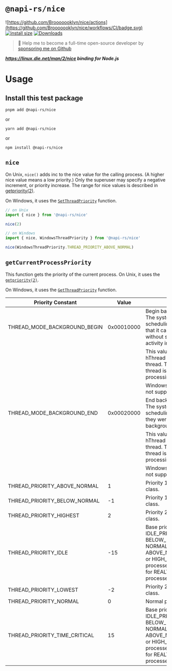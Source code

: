 # `@napi-rs/nice`

![https://github.com/Brooooooklyn/nice/actions](https://github.com/Brooooooklyn/nice/workflows/CI/badge.svg)
[![install size](https://packagephobia.com/badge?p=@napi-rs/nice)](https://packagephobia.com/result?p=@napi-rs/nice)
[![Downloads](https://img.shields.io/npm/dm/@napi-rs/nice.svg?sanitize=true)](https://npmcharts.com/compare/@napi-rs/nice?minimal=true)

> 🚀 Help me to become a full-time open-source developer by [sponsoring me on Github](https://github.com/sponsors/Brooooooklyn)

***https://linux.die.net/man/2/nice binding for Node.js***

# Usage

## Install this test package

```
pnpm add @napi-rs/nice
```

or

```
yarn add @napi-rs/nice
```

or

```
npm install @napi-rs/nice

```

## `nice`

On Unix, `nice()` adds inc to the nice value for the calling process. (A higher nice value means a low priority.) Only the superuser may specify a negative increment, or priority increase. The range for nice values is described in [getpriority(2)](https://linux.die.net/man/2/getpriority).

On Windows, it uses the [`SetThreadPriority`](https://docs.microsoft.com/en-us/windows/win32/api/processthreadsapi/nf-processthreadsapi-setthreadpriority) function.

```js
// on Unix
import { nice } from '@napi-rs/nice'

nice(2)
```

```js
// on Windows
import { nice, WindowsThreadPriority } from '@napi-rs/nice'

nice(WindowsThreadPriority.THREAD_PRIORITY_ABOVE_NORMAL)
```

## `getCurrentProcessPriority`

This function gets the priority of the current process.
On Unix, it uses the [`getpriority(2)`](https://linux.die.net/man/2/getpriority).

On Windows, it uses the [`GetThreadPriority`](https://docs.microsoft.com/en-us/windows/win32/api/processthreadsapi/nf-processthreadsapi-getthreadpriority) function.

| Priority Constant             | Value      | Description                                                                                                                                                                                                                      |
| ----------------------------- | ---------- | -------------------------------------------------------------------------------------------------------------------------------------------------------------------------------------------------------------------------------- |
| THREAD_MODE_BACKGROUND_BEGIN  | 0x00010000 | Begin background processing mode. The system lowers the resource scheduling priorities of the thread so that it can perform background work without significantly affecting activity in the foreground.                          |
|                               |            | This value can be specified only if hThread is a handle to the current thread. The function fails if the thread is already in background processing mode.                                                                        |
|                               |            | Windows Server 2003: This value is not supported.                                                                                                                                                                                |
| THREAD_MODE_BACKGROUND_END    | 0x00020000 | End background processing mode. The system restores the resource scheduling priorities of the thread as they were before the thread entered background processing mode.                                                          |
|                               |            | This value can be specified only if hThread is a handle to the current thread. The function fails if the thread is not in background processing mode.                                                                            |
|                               |            | Windows Server 2003: This value is not supported.                                                                                                                                                                                |
| THREAD_PRIORITY_ABOVE_NORMAL  | 1          | Priority 1 point above the priority class.                                                                                                                                                                                       |
| THREAD_PRIORITY_BELOW_NORMAL  | -1         | Priority 1 point below the priority class.                                                                                                                                                                                       |
| THREAD_PRIORITY_HIGHEST       | 2          | Priority 2 points above the priority class.                                                                                                                                                                                      |
| THREAD_PRIORITY_IDLE          | -15        | Base priority of 1 for IDLE_PRIORITY_CLASS, BELOW_NORMAL_PRIORITY_CLASS, NORMAL_PRIORITY_CLASS, ABOVE_NORMAL_PRIORITY_CLASS, or HIGH_PRIORITY_CLASS processes, and a base priority of 16 for REALTIME_PRIORITY_CLASS processes.  |
| THREAD_PRIORITY_LOWEST        | -2         | Priority 2 points below the priority class.                                                                                                                                                                                      |
| THREAD_PRIORITY_NORMAL        | 0          | Normal priority for the priority class.                                                                                                                                                                                          |
| THREAD_PRIORITY_TIME_CRITICAL | 15         | Base priority of 15 for IDLE_PRIORITY_CLASS, BELOW_NORMAL_PRIORITY_CLASS, NORMAL_PRIORITY_CLASS, ABOVE_NORMAL_PRIORITY_CLASS, or HIGH_PRIORITY_CLASS processes, and a base priority of 31 for REALTIME_PRIORITY_CLASS processes. |
